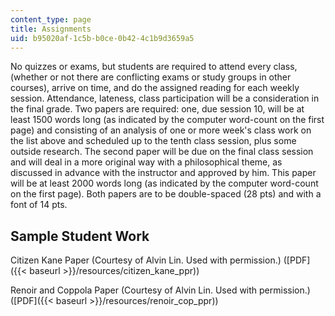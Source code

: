 ```yaml
---
content_type: page
title: Assignments
uid: b95020af-1c5b-b0ce-0b42-4c1b9d3659a5
---
```


No quizzes or exams, but students are required to attend every class, (whether or not there are conflicting exams or study groups in other courses), arrive on time, and do the assigned reading for each weekly session. Attendance, lateness, class participation will be a consideration in the final grade. Two papers are required: one, due session 10, will be at least 1500 words long (as indicated by the computer word-count on the first page) and consisting of an analysis of one or more week's class work on the list above and scheduled up to the tenth class session, plus some outside research. The second paper will be due on the final class session and will deal in a more original way with a philosophical theme, as discussed in advance with the instructor and approved by him. This paper will be at least 2000 words long (as indicated by the computer word-count on the first page). Both papers are to be double-spaced (28 pts) and with a font of 14 pts.

Sample Student Work
-------------------

Citizen Kane Paper (Courtesy of Alvin Lin. Used with permission.) ([PDF]({{< baseurl >}}/resources/citizen_kane_ppr))

Renoir and Coppola Paper (Courtesy of Alvin Lin. Used with permission.) ([PDF]({{< baseurl >}}/resources/renoir_cop_ppr))
